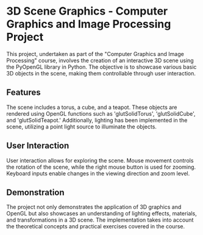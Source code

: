 # 3D Scene Graphics - Computer Graphics and Image Processing Project

This project, undertaken as part of the "Computer Graphics and Image Processing" course, involves the creation of an interactive 3D scene using the PyOpenGL library in Python. The objective is to showcase various basic 3D objects in the scene, making them controllable through user interaction.

## Features

The scene includes a torus, a cube, and a teapot. These objects are rendered using OpenGL functions such as 'glutSolidTorus', 'glutSolidCube', and 'glutSolidTeapot.' Additionally, lighting has been implemented in the scene, utilizing a point light source to illuminate the objects.

## User Interaction

User interaction allows for exploring the scene. Mouse movement controls the rotation of the scene, while the right mouse button is used for zooming. Keyboard inputs enable changes in the viewing direction and zoom level.

## Demonstration

The project not only demonstrates the application of 3D graphics and OpenGL but also showcases an understanding of lighting effects, materials, and transformations in a 3D scene. The implementation takes into account the theoretical concepts and practical exercises covered in the course.
